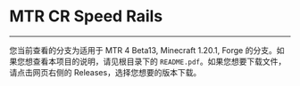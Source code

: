 # MTR CR Speed Rails

- - -

您当前查看的分支为适用于 MTR 4 Beta13, Minecraft 1.20.1, Forge 的分支。如果您想查看本项目的说明，请见根目录下的 `README.pdf`。如果您想要下载文件，请点击网页右侧的 Releases，选择您想要的版本下载。
